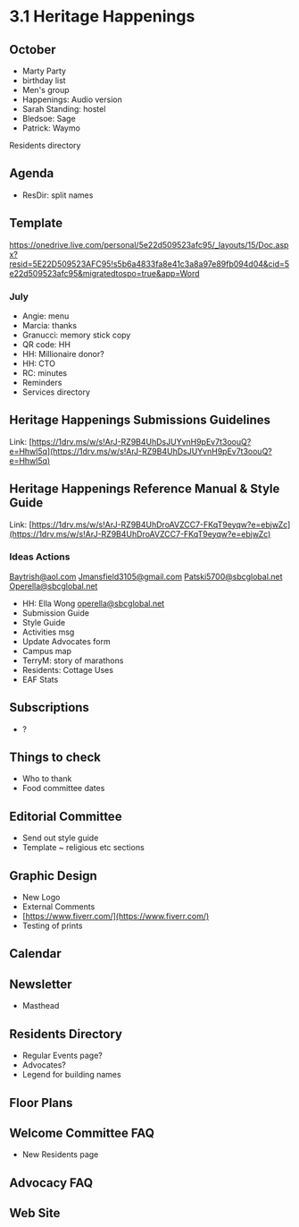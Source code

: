 # 3.1 Heritage Happenings


## October

* Marty Party
* birthday list
* Men's group
* Happenings: Audio version
* Sarah Standing: hostel
* Bledsoe: Sage
* Patrick: Waymo

Residents directory

## Agenda

* ResDir: split names

## Template

https://onedrive.live.com/personal/5e22d509523afc95/_layouts/15/Doc.aspx?resid=5E22D509523AFC95!s5b6a4833fa8e41c3a8a97e89fb094d04&cid=5e22d509523afc95&migratedtospo=true&app=Word

### July

* Angie: menu
* Marcia: thanks
* Granucci: memory stick copy
* QR code: HH
* HH: Millionaire donor?
* HH: CTO
* RC: minutes
* Reminders
* Services directory

## Heritage Happenings Submissions Guidelines

Link: [https://1drv.ms/w/s!ArJ-RZ9B4UhDsJUYvnH9pEv7t3oouQ?e=Hhwl5q](https://1drv.ms/w/s!ArJ-RZ9B4UhDsJUYvnH9pEv7t3oouQ?e=Hhwl5q)

## Heritage Happenings Reference Manual & Style Guide

Link: [https://1drv.ms/w/s!ArJ-RZ9B4UhDroAVZCC7-FKqT9eyqw?e=ebjwZc](https://1drv.ms/w/s!ArJ-RZ9B4UhDroAVZCC7-FKqT9eyqw?e=ebjwZc)

### Ideas Actions

[Baytrish@aol.com](https://mail.google.com/mail/?view=cm&fs=1&tf=1&to=Baytrish@aol.com) [Jmansfield3105@gmail.com](https://mail.google.com/mail/?view=cm&fs=1&tf=1&to=Jmansfield3105@gmail.com) [Patski5700@sbcglobal.net](https://mail.google.com/mail/?view=cm&fs=1&tf=1&to=Patski5700@sbcglobal.net) [Operella@sbcglobal.net](https://mail.google.com/mail/?view=cm&fs=1&tf=1&to=Operella@sbcglobal.net)

* HH: Ella Wong [operella@sbcglobal.net](https://mail.google.com/mail/?view=cm&fs=1&tf=1&to=operella@sbcglobal.net)
* Submission Guide
* Style Guide
* Activities msg
* Update Advocates form
* Campus map
* TerryM: story of marathons
* Residents: Cottage Uses
* EAF Stats

## Subscriptions

* ?

## Things to check

* Who to thank
* Food committee dates

## Editorial Committee

* Send out style guide
* Template ~ religious etc sections

## Graphic Design

* New Logo
* External Comments
* [https://www.fiverr.com/](https://www.fiverr.com/)
* Testing of prints

## Calendar

## Newsletter

* Masthead

## Residents Directory

* Regular Events page?
* Advocates?
* Legend for building names

## Floor Plans

## Welcome Committee FAQ

* New Residents page

## Advocacy FAQ

## Web Site
